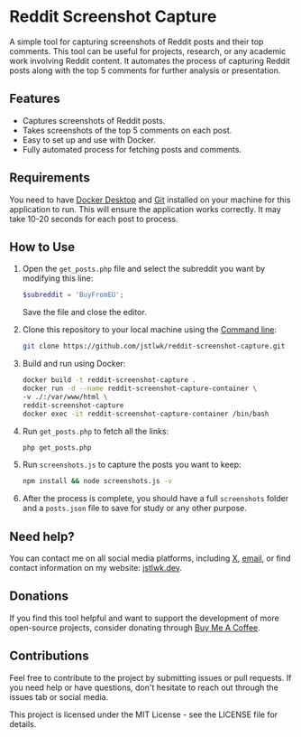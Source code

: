 # Reddit Screenshot Capture
A simple tool for capturing screenshots of Reddit posts and their top comments. This tool can be useful for projects, research, or any academic work involving Reddit content. It automates the process of capturing Reddit posts along with the top 5 comments for further analysis or presentation.

## Features

- Captures screenshots of Reddit posts.
- Takes screenshots of the top 5 comments on each post.
- Easy to set up and use with Docker.
- Fully automated process for fetching posts and comments.

## Requirements

You need to have [Docker Desktop](https://www.docker.com/products/docker-desktop/) and [Git](https://git-scm.com/downloads) installed on your machine for this application to run. This will ensure the application works correctly. It may take 10-20 seconds for each post to process.


## How to Use
1. Open the `get_posts.php` file and select the subreddit you want by modifying this line: 
   ```php
   $subreddit = 'BuyFromEU';
   ```
   Save the file and close the editor.
2. Clone this repository to your local machine using the [Command line](https://en.wikipedia.org/wiki/Command-line_interface):
   ```bash
   git clone https://github.com/jstlwk/reddit-screenshot-capture.git
   ```

3. Build and run using Docker:
   ```bash
   docker build -t reddit-screenshot-capture .
   docker run -d --name reddit-screenshot-capture-container \
   -v ./:/var/www/html \
   reddit-screenshot-capture
   docker exec -it reddit-screenshot-capture-container /bin/bash

   ```

4. Run `get_posts.php` to fetch all the links:
   ```bash
   php get_posts.php
   ```

5. Run `screenshots.js` to capture the posts you want to keep:
    ```bash
   npm install && node screenshots.js -v
    ```

6. After the process is complete, you should have a full `screenshots` folder and a `posts.json` file to save for study or any other purpose.

## Need help?
You can contact me on all social media platforms, including [X](https://x.com/JSTLWK), [email](mailto:info@jasperstolwijk.nl), or find contact information on my website: [jstlwk.dev](https://jstlwk.dev).

## Donations
If you find this tool helpful and want to support the development of more open-source projects, consider donating through [Buy Me A Coffee](https://buymeacoffee.com/jstlwk).

## Contributions
Feel free to contribute to the project by submitting issues or pull requests. If you need help or have questions, don't hesitate to reach out through the issues tab or social media.

This project is licensed under the MIT License - see the LICENSE file for details.
